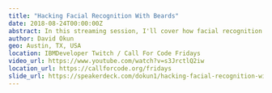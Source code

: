 ```yaml
---
title: "Hacking Facial Recognition With Beards"
date: 2018-08-24T00:00:00Z
abstract: In this streaming session, I'll cover how facial recognition actually works, and the human considerations at hand as well as some of the machine learning technology available to accomplish your wildest dreams.
author: David Okun
geo: Austin, TX, USA
location: IBMDeveloper Twitch / Call For Code Fridays
video_url: https://www.youtube.com/watch?v=s3JrctlQ2iw
location_url: https://callforcode.org/fridays
slide_url: https://speakerdeck.com/dokun1/hacking-facial-recognition-with-beards
---
```

